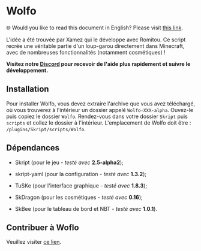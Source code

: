 # Wolfo

🌐 Would you like to read this document in English? Please visit [this link](https://github.com/Romitou/Wolfo/blob/master/README.md).

L'idée a été trouvée par Xamez qui le développe avec Romitou.
Ce script recrée une véritable partie d'un loup-garou directement dans Minecraft, avec de nombreuses fonctionnalités (notamment cosmétiques) !

**Visitez notre [Discord](https://discord.gg/37nvkpk) pour recevoir de l'aide plus rapidement et suivre le développement.**

## Installation

Pour installer Wolfo, vous devez extraire l'archive que vous avez téléchargé, où vous trouverez à l'intérieur un dossier appelé `Wolfo-XXX-alpha`. Ouvez-le puis copiez le dossier `Wolfo`. Rendez-vous dans votre dossier `Skript` puis `scripts` et collez le dossier à l'intérieur. L'emplacement de Wolfo doit être : `/plugins/Skript/scripts/Wolfo`.

## Dépendances

- Skript (pour le jeu - *testé avec* **2.5-alpha2**);

- skript-yaml (pour la configuration - *testé avec* **1.3.2**);

- TuSKe (pour l'interface graphique - *testé avec* **1.8.3**);

- SkDragon (pour les cosmétiques - *testé avec* **0.16**);

- SkBee (pour le tableau de bord et NBT - *testé avec* **1.0.1**).

## Contribuer à Woflo

Veuillez visiter [ce lien](https://github.com/Romitou/Wolfo/blob/master/CONTRIBUTING_FR.md).
